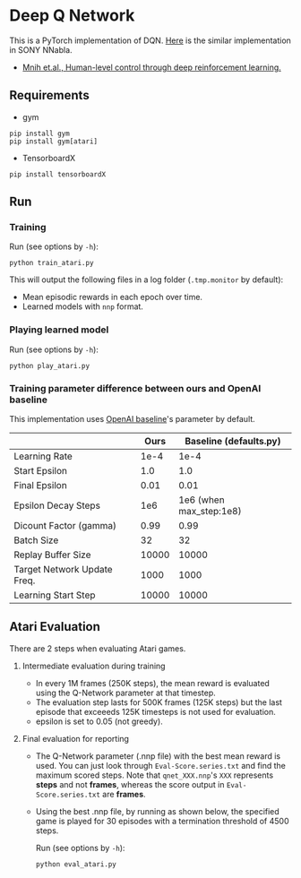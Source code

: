 # Deep Q Network

This is a PyTorch implementation of DQN.
[Here](https://github.com/sony/nnabla-examples/tree/master/reinforcement_learning/dqn) is the similar implementation in SONY NNabla.

* [Mnih et.al., Human-level control through deep reinforcement learning.](https://www.nature.com/articles/nature14236)

##  Requirements

* gym
```
pip install gym
pip install gym[atari]
```

* TensorboardX
```
pip install tensorboardX
```

## Run

### Training

Run (see options by `-h`):

```
python train_atari.py
```

This will output the following files in a log folder (`.tmp.monitor` by default):

* Mean episodic rewards in each epoch over time.
* Learned models with `nnp` format.


### Playing learned model

Run (see options by `-h`):

```
python play_atari.py
```

### Training parameter difference between ours and OpenAI baseline

This implementation uses [OpenAI baseline](https://github.com/openai/baselines)'s parameter by default.


|                             |  Ours | Baseline (defaults.py)  |
| ----                        |  ---- | ----                    |
| Learning Rate               | 1e-4  | 1e-4                    |
| Start Epsilon               | 1.0   | 1.0                     |
| Final Epsilon               | 0.01  | 0.01                    |
| Epsilon Decay Steps         | 1e6   | 1e6 (when max_step:1e8) |
| Dicount Factor (gamma)      | 0.99  | 0.99                    |
| Batch Size                  | 32    | 32                      |
| Replay Buffer Size          | 10000 | 10000                   |
| Target Network Update Freq. | 1000  | 1000                    |
| Learning Start Step         | 10000 | 10000                   |


## Atari Evaluation

There are 2 steps when evaluating Atari games.

1. Intermediate evaluation during training

    * In every 1M frames (250K steps), the mean reward is evaluated using the Q-Network parameter at that timestep.
    * The evaluation step lasts for 500K frames (125K steps) but the last episode that exceeeds 125K timesteps is not used for evaluation.
    * epsilon is set to 0.05 (not greedy).

2. Final evaluation for reporting

    * The Q-Network parameter (.nnp file) with the best mean reward is used. You can just look through `Eval-Score.series.txt` and find the maximum scored steps. Note that `qnet_XXX.nnp`'s `XXX` represents **steps** and not **frames**, whereas the score output in `Eval-Score.series.txt` are **frames**.

    * Using the best .nnp file, by running as shown below, the specified game is played for 30 episodes with a termination threshold of 4500 steps.

        Run (see options by `-h`):
        ```
        python eval_atari.py
        ```



